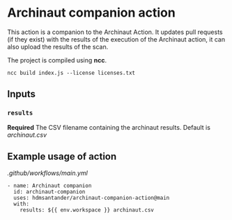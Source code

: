 # Archinaut companion action 

This action is a companion to the Archinaut Action. It updates pull requests (if they exist) with the results of the execution of the Archinaut action, it can also upload the results of the scan.

The project is compiled using **ncc**.

```
ncc build index.js --license licenses.txt
```

## Inputs

### `results`

**Required** The CSV filename containing the archinaut results. Default is *archinaut.csv*

## Example usage of action

_.github/workflows/main.yml_

```
- name: Archinaut companion
  id: archinaut-companion
  uses: hdmsantander/archinaut-companion-action@main
  with:
    results: ${{ env.workspace }} archinaut.csv
```
